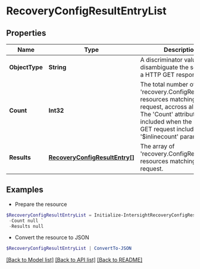 # RecoveryConfigResultEntryList
## Properties

Name | Type | Description | Notes
------------ | ------------- | ------------- | -------------
**ObjectType** | **String** | A discriminator value to disambiguate the schema of a HTTP GET response body. | 
**Count** | **Int32** | The total number of &#39;recovery.ConfigResultEntry&#39; resources matching the request, accross all pages. The &#39;Count&#39; attribute is included when the HTTP GET request includes the &#39;$inlinecount&#39; parameter. | [optional] 
**Results** | [**RecoveryConfigResultEntry[]**](RecoveryConfigResultEntry.md) | The array of &#39;recovery.ConfigResultEntry&#39; resources matching the request. | [optional] 

## Examples

- Prepare the resource
```powershell
$RecoveryConfigResultEntryList = Initialize-IntersightRecoveryConfigResultEntryList  -ObjectType null `
 -Count null `
 -Results null
```

- Convert the resource to JSON
```powershell
$RecoveryConfigResultEntryList | ConvertTo-JSON
```

[[Back to Model list]](../README.md#documentation-for-models) [[Back to API list]](../README.md#documentation-for-api-endpoints) [[Back to README]](../README.md)


